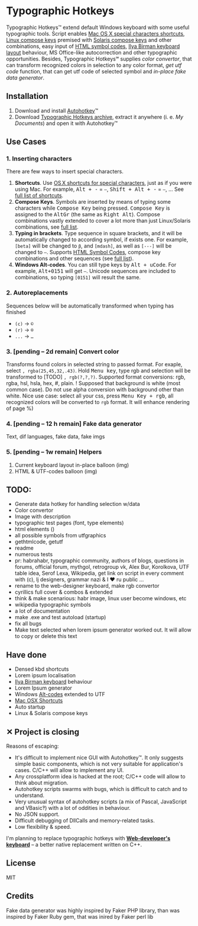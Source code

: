 # Typographic Hotkeys

Typographic Hotkeys™ extend default Windows keyboard with some useful typographic tools. Script enables <a href="http://www.nouilles.info/keyboard_shortcuts.html">Mac OS X special characters shortcuts</a>, <a href="http://help.ubuntu.com/community/GtkComposeTable">Linux compose keys</a> premised with <a href="http://docs.oracle.com/cd/E19683-01/806-4743/6jdq6q2n7/index.html">Solaris compose keys</a> and other combinations, easy input of <a href="http://www.w3schools.com/tags/ref_symbols.asp">HTML symbol codes</a>, <a href="http://ilyabirman.ru/projects/typography-layout/">Ilya Birman keyboard layout</a> behaviour, MS Office-like autocorrection and other typographic opportunities. Besides, Typographic Hotkeys℠ supplies _color convertor_, that can transform recognized colors in selection to any color format, _get utf code_ function, that can get utf code of selected symbol and _in-place fake data generator_.

## Installation
1. Download and install <a href="http://www.autohotkey.com/">Autohotkey</a>™
2. Download <a href="https://github.com/downloads/dfcreative/windows_typographic_hotkeys/TypographicHotkeys.zip">Typographic Hotkeys archive</a>, extract it anywhere (i. e. _My Documents_) and open it with Autohotkey™

## Use Cases

### 1. Inserting characters

There are few ways to insert special characters.

1. **Shortcuts**. Use <a href="http://www.nouilles.info/keyboard_shortcuts.html">OS X shortcuts for special characters</a>, just as if you were using Mac. For example, <kbd>Alt + -</kbd> = `–`, <kbd>Shift + Alt + -</kbd> = `—`, … See <a href="https://github.com/dfcreative/windows_typographic_hotkeys/blob/master/COMBINATIONS.md#hotkeys">full list of shortcuts</a>.
2. **Compose Keys**. Symbols are inserted by means of typing some characters while <kbd>Compose Key</kbd> being pressed. <kbd>Compose Key</kbd> is assigned to the <kbd>AltGr</kbd> (the same as <kbd>Right Alt</kbd>). Compose combinations vastly extended to cover a lot more than just Linux/Solaris combinations, see <a href="http://github.com/dfcreative/windows_typographic_hotkeys/blob/master/COMBINATIONS.md#compose-key-combinations">full list</a>.
3. **Typing in brackets**. Type sequence in square brackets, and it will be automatically changed to according symbol, if exists one. For example, `[beta]` will be changed to `β`, and `[mdash]`, as well as `[---]` will be changed to `—`. Supports <a href="http://www.w3schools.com/tags/ref_symbols.asp">HTML Symbol Codes</a>, compose key combinations and other sequences (see <a href="https://github.com/dfcreative/windows_typographic_hotkeys/blob/master/COMBINATIONS.md#named-combinations">full list</a>).
4. **Windows Alt-codes**. You can still type keys by <kbd>Alt + uCode</kbd>. For example, <kbd>Alt+0151</kbd> will get `—`. Unicode sequences are included to combinations, so typing `[0151]` will result the same.

### 2. Autoreplacements

Sequences below will be automatically transformed when typing has finished

 * `(c)` → `©`
 * `(r)` → `®`
 * `...` → `…`

### 3. [pending – 2d remain] Convert color

Transforms found colors in selected string to passed format. For exaple, select `, rgba(25,45,32,.43)`. Hold <kbd>Menu key</kbd>, type rgb and selection will be transformed to [TODO] `, rgb(?,?,?)`. Supported format conversions: rgb, rgba, hsl, hsla, hex, #, plain.
! Supposed that background is white (most common case). Do not use alpha conversion with background other than white.
Nice use case: select all your css, press <kbd>Menu Key + rgb</kbd>, all recognized colors will be converted to `rgb` format. It will enhance rendering of page %)


### 4. [pending – 12 h remain] Fake data generator

Text, dif languages, fake data, fake imgs

### 5. [pending – 1w remain] Helpers

1. Current keyboard layout in-place balloon (img)
2. HTML & UTF-codes balloon (img)

## TODO:

* Generate data hotkey for handling selection w/data
* Color convertor
* Image with description
* typographic test pages (font, type elements)
* html elements ()
* all possible symbols from utfgraphics
* gethtmlcode, getutf
* readme
* numerous tests
* pr: habrahabr, typographic community, authors of blogs, questions in forums, official forum, mythgol, retrogroup vk, Alex Bur, Korolkova, UTF table idea, Serof Lexa, Wikipedia, get link on script in every comment with (c), lj designers, grammar nazi & I ♥ ru public …
* rename to the web-designer keyboard, make rgb convertor
* cyrillics full cover & combos & extended
* think & make scenarious: habr image, linux user become windows, etc 
* wikipedia typographic symbols
* a lot of documentation
* make .exe and test autoload (startup)
* fix all bugs
* Make text selected when lorem ipsum generator worked out. It will allow to copy or delete this text



## Have done
* Densed kbd shortcuts
* Lorem ipsum localisation
* <a href="http://ilyabirman.ru/projects/typography-layout/">Ilya Birman keyboard</a> behaviour
* Lorem Ipsum generator
* Windows <a href="http://en.wikipedia.org/wiki/Alt_code">Alt-codes</a> extended to UTF
* <a href="http://www.nouilles.info/keyboard_shortcuts.html">Mac OSX Shortcuts</a>
* Auto startup
* Linux & Solaris compose keys

## ✕ Project is closing

Reasons of escaping:

* It's difficult to implement nice GUI with Autohotkey™. It only suggests simple basic components, which is not very suitable for application's cases. C/C++ will allow to implement any UI.
* Any crossplatform idea is hacked at the root; C/C++ code will allow to think about migration.
* Autohotkey scripts swarms with bugs, which is difficult to catch and to understand.
* Very unusual syntax of autohotkey scripts (a mix of Pascal, JavaScript and VBasic‽) with a lot of oddities in behaviour.
* No JSON support.
* Difficult debugging of DllCalls and memory-related tasks.
* Low flexibility & speed.

I'm planning to replace typographic hotkeys with <a href="">**Web-developer's keyboard**</a> – a better native replacement written on C++.

## License
MIT

## Credits
Fake data generator was highly inspired by Faker PHP library, than was inspired by Faker Ruby gem, that was inired by Faker perl lib